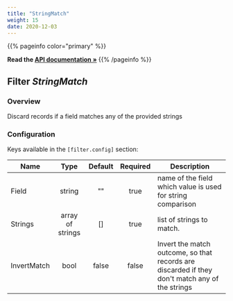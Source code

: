 ```yaml
---
title: "StringMatch"
weight: 15
date: 2020-12-03
---
```

{{% pageinfo color="primary" %}}

**Read the [API documentation &raquo;](https://pkg.go.dev/github.com/AdRoll/baker/filter)**
{{% /pageinfo %}}

## Filter *StringMatch*

### Overview
Discard records if a field matches any of the provided strings

### Configuration

Keys available in the `[filter.config]` section:

|Name|Type|Default|Required|Description|
|----|:--:|:-----:|:------:|-----------|
| Field| string| ""| true| name of the field which value is used for string comparison|
| Strings| array of strings| []| true| list of strings to match.|
| InvertMatch| bool| false| false| Invert the match outcome, so that records are discarded if they don't match any of the strings|

